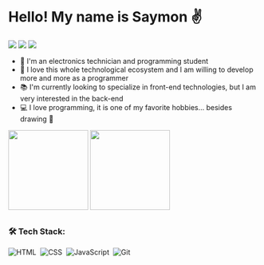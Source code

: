 # Hello! My name is Saymon :v:

<a href="https://www.instagram.com/saymonnv/" target="_blank"><img src="https://img.shields.io/badge/-Instagram-%23E4405F?style=for-the-badge&logo=instagram&logoColor=white" target="_blank"></a> 
<a href="https://www.linkedin.com/in/saymonvictor/" target="_blank"><img src="https://img.shields.io/badge/-LinkedIn-%230077B5?style=for-the-badge&logo=linkedin&logoColor=white" target="_blank"></a>
<a href="mailto:saymonnnvict0r@gmail.com" target="_blank"><img src="https://img.shields.io/badge/-Gmail-ea4335?style=for-the-badge&logo=gmail&logoColor=white" target="_blank"></a>

- :pushpin: I'm an electronics technician and programming student
- :rocket: I love this whole technological ecosystem and I am willing to develop more and more as a programmer
- :books: I'm currently looking to specialize in front-end technologies, but I am very interested in the back-end
- :computer: I love programming, it is one of my favorite hobbies... besides drawing :art:

<div>
 <img height="160px" src="https://github-readme-stats.vercel.app/api?username=Symonnv&show_icons=true&theme=material-palenight&include_all_commits=true&count_private=truee"/>
 <img height="160px" src="https://github-readme-stats.vercel.app/api/top-langs/?username=Symonnv&layout=compact&langs_count=16&theme=material-palenight"/>
</div>

##

### 🛠&nbsp;Tech Stack:

![HTML](https://img.shields.io/badge/-HTML-05122A?style=flat&logo=HTML5)&nbsp;
![CSS](https://img.shields.io/badge/-CSS-05122A?style=flat&logo=CSS3&logoColor=1572B6)&nbsp;
![JavaScript](https://img.shields.io/badge/-JavaScript-05122A?style=flat&logo=javascript)&nbsp;
![Git](https://img.shields.io/badge/-Git-05122A?style=flat&logo=git)&nbsp;


